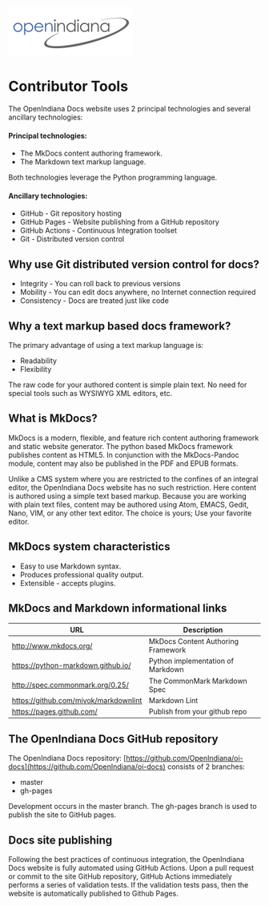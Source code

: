 <!--

The contents of this Documentation are subject to the Public Documentation License Version 1.01
(the "License"); you may only use this Documentation if you comply with the terms of this License.
A copy of the License is available at http://illumos.org/license/PDL.

The Original Documentation is _________________.

The Initial Writer of the Original Documentation is ___________ Copyright (C)_________[Insert year(s)].
All Rights Reserved. (Initial Writer contact(s):________________[Insert hyperlink/alias]).

Contributor(s): ______________________________________.

Portions created by ______ are Copyright (C)_________[Insert year(s)].
All Rights Reserved. (Contributor contact(s):________________[Insert hyperlink/alias]).

-->

<img src = "../../Openindiana.png">

# Contributor Tools

The OpenIndiana Docs website uses 2 principal technologies and several ancillary technologies:

#### Principal technologies:

* The MkDocs content authoring framework.
* The Markdown text markup language.

Both technologies leverage the Python programming language.


#### Ancillary technologies:

* GitHub - Git repository hosting
* GitHub Pages - Website publishing from a GitHub repository
* GitHub Actions - Continuous Integration toolset
* Git - Distributed version control


## Why use Git distributed version control for docs?

* Integrity - You can roll back to previous versions
* Mobility - You can edit docs anywhere, no Internet connection required
* Consistency - Docs are treated just like code


## Why a text markup based docs framework?

The primary advantage of using a text markup language is:

* Readability
* Flexibility

The raw code for your authored content is simple plain text.
No need for special tools such as WYSIWYG XML editors, etc.


## What is MkDocs?

MkDocs is a modern, flexible, and feature rich content authoring framework and static website generator.
The python based MkDocs framework publishes content as HTML5.
In conjunction with the MkDocs-Pandoc module, content may also be published in the PDF and EPUB formats.

Unlike a CMS system where you are restricted to the confines of an integral editor, the OpenIndiana Docs website has no such restriction.
Here content is authored using a simple text based markup.
Because you are working with plain text files, content may be authored using Atom, EMACS, Gedit, Nano, VIM, or any other text editor.
The choice is yours; Use your favorite editor.


## MkDocs system characteristics

* Easy to use Markdown syntax.
* Produces professional quality output.
* Extensible - accepts plugins.


## MkDocs and Markdown informational links

| URL | Description
|---|---
| <http://www.mkdocs.org/> | MkDocs Content Authoring Framework
| <https://python-markdown.github.io/> | Python implementation of Markdown
| <http://spec.commonmark.org/0.25/> | The CommonMark Markdown Spec
| <https://github.com/mivok/markdownlint> | Markdown Lint
| <https://pages.github.com/> | Publish from your github repo


## The OpenIndiana Docs GitHub repository

The OpenIndiana Docs repository: [https://github.com/OpenIndiana/oi-docs](https://github.com/OpenIndiana/oi-docs) consists of 2 branches:

* master
* gh-pages

Development occurs in the master branch.
The gh-pages branch is used to publish the site to GitHub pages.


## Docs site publishing

Following the best practices of continuous integration, the OpenIndiana Docs website is fully automated using GitHub Actions.
Upon a pull request or commit to the site GitHub repository, GitHub Actions immediately performs a series of validation tests.
If the validation tests pass, then the website is automatically published to Github Pages.


